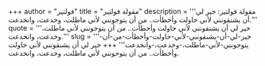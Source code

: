 +++
author = "فولتير"
title = "مقولة فولتير"
description = '''مقولة فولتير: خير لي أن يشنقونني لأني حاولت وأخطأت.. من أن يتوجونني لأني ماطلت، وخدعت، وانخدعت.'''
quote = '''خير لي أن يشنقونني لأني حاولت وأخطأت.. من أن يتوجونني لأني ماطلت، وخدعت، وانخدعت.'''
slug = '''خير-لي-أن-يشنقونني-لأني-حاولت-وأخطأت-من-أن-يتوجونني-لأني-ماطلت،-وخدعت،-وانخدعت'''
+++
خير لي أن يشنقونني لأني حاولت وأخطأت.. من أن يتوجونني لأني ماطلت، وخدعت، وانخدعت.
